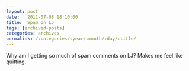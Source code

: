 ```yaml
---
layout: post
date:	2011-07-08 18:10:00
title:  Spam on LJ
tags: [archived-posts]
categories: archives
permalink: /:categories/:year/:month/:day/:title/
---
```

Why am I getting so much of spam comments on LJ? Makes me feel like quitting.
